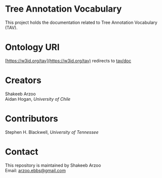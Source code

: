 # Tree Annotation Vocabulary

This project holds the documentation related to Tree Annotation Vocabulary (TAV).

# Ontology URI 

[https://w3id.org/tav](https://w3id.org/tav) redirects to [tav/doc](https://arzoo-ebbs.github.io/tav/doc/)

# Creators

Shakeeb Arzoo <br/>
Aidan Hogan, *University of Chile*

# Contributors

Stephen H. Blackwell, *University of Tennessee*

# Contact

This repository is maintained by Shakeeb Arzoo <br/> 
Email: arzoo.ebbs@gmail.com
